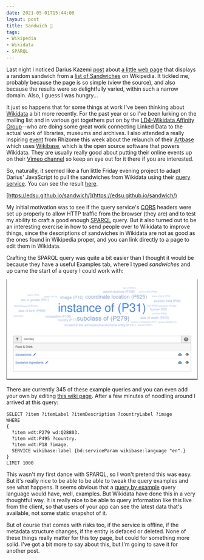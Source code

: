 ```yaml
---
date: 2021-05-01T15:44:00
layout: post
title: Sandwich 🥪
tags:
- Wikipedia
- Wikidata
- SPARQL
---
```


Last night I noticed Darius Kazemi [post] about [a little web page] that
displays a random sandwich from a [list of Sandwiches] on Wikipedia. It tickled
me, probably because the page is so simple (view the source), and also because
the results were so delightfully varied, within such a narrow domain. Also,
I guess I was hungry...

It just so happens that for some things at work I've been thinking about
[Wikidata] a bit more recently. For the past year or so I've been lurking on
the mailing list and in various get togethers put on by the [LD4-Wikidata
Affinity Group]--who are doing some great work connecting Linked Data to the
actual work of libraries, museums and archives. I also attended a really
inspiring [event] from Rhizome this week about the relaunch of their [Artbase]
which uses [Wikibase], which is the open source software that powers Wikidata.
They are usually really good about putting their online events up on their
[Vimeo channel] so keep an eye out for it there if you are interested.

So, naturally, it seemed like a fun little Friday evening project to adapt
Darius' JavaScript to pull the sandwiches from Wikidata using their [query
service]. You can see the result [here].

[https://edsu.github.io/sandwich/](https://edsu.github.io/sandwich/)

My initial motivation was to see if the query service's [CORS] headers were
set up properly to allow HTTP traffic from the browser (they are) and to test
my ability to craft a good enough [SPARQL] query. But it also turned out to be
an interesting exercise in how to send people over to Wikidata to improve
things, since the descriptions of sandwiches in Wikidata are not as good as the
ones found in Wikipedia proper, and you can link directly to a page to edit
them in Wikidata.

Crafting the SPARQL query was quite a bit easier than I thought it would be
because they have a useful Examples tab, where I typed *sandwiches* and up came
the start of a query I could work with:

<img class="img-responsive" src="/images/sandwich-query.png">

There are currently 345 of these example queries and you can even add your own
by editing [this wiki page]. After a few minutes of noodling around I arrived
at this query:

```sparql
SELECT ?item ?itemLabel ?itemDescription ?countryLabel ?image
WHERE
{
  ?item wdt:P279 wd:Q28803.
  ?item wdt:P495 ?country.
  ?item wdt:P18 ?image.
  SERVICE wikibase:label {bd:serviceParam wikibase:language "en".}
}
LIMIT 1000
```

This wasn't my first dance with SPARQL, so I won't pretend this was easy. But
it's really nice to be able to be able to tweak the query examples and see what
happens. It seems obvious that a [query by example] query language would have,
well, examples. But Wikidata have done this in a very thoughtful way. It is
really nice to be able to query information like this live from the client, so
that users of your app can see the latest data that's available, not some
static snapshot of it.

But of course that comes with risks too, if the service is offline, if the
metadata structure changes, if the entity is defaced or deleted. None of
these things really matter for this toy page, but could for something more
solid. I've got a bit more to say about this, but I'm going to save it for
another post.

[post]: https://friend.camp/@darius/106156575535176393

[a little web page]: https://tinysubversions.com/stuff/sandwiches/

[here]: https://edsu.github.io/sandwich/

[list of sandwiches]: https://en.wikipedia.org/wiki/List_of_sandwiches

[query service]: https://query.wikidata.org

[Wikidata]: https://wikidata.org

[LD4-Wikidata Affinity Group]: https://wiki.lyrasis.org/display/LD4P2/LD4-Wikidata+Affinity+Group

[CORS]: https://en.wikipedia.org/wiki/Cross-origin_resource_sharing

[ArtBase]: https://artbase.rhizome.org/

[Wikibase]: https://wikiba.se/

[event]: https://rhizome.org/events/from-black-boxes-to-open-systems-rhizome-artbase-relaunch/

[Vimeo channel]: https://vimeo.com/user365623

[SPARQL]: https://www.oreilly.com/library/view/learning-sparql-2nd/9781449371449/

[this wiki page]: https://www.wikidata.org/wiki/Wikidata:SPARQL_query_service/queries/examples

[query by example]: https://en.wikipedia.org/wiki/Query_by_Example
